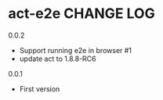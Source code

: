 # act-e2e CHANGE LOG

0.0.2
* Support running e2e in browser #1
* update act to 1.8.8-RC6

0.0.1
* First version
